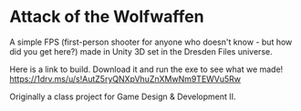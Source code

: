 # Attack of the Wolfwaffen
A simple FPS (first-person shooter for anyone who doesn't know - but how did you get here?) made in Unity 3D set in the Dresden Files universe.

Here is a link to build. Download it and run the exe to see what we made!
https://1drv.ms/u/s!AutZ5ryQNXpVhuZnXMwNm9TEWVu5Rw

Originally a class project for Game Design & Development II.